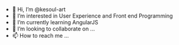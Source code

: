 - 👋 Hi, I’m @kesoul-art
- 👀 I’m interested in User Experience and Front end Programming
- 🌱 I’m currently learning AngularJS
- 💞️ I’m looking to collaborate on ...
- 📫 How to reach me ...

<!---
kesoul-art/kesoul-art is a ✨ special ✨ repository because its `README.md` (this file) appears on your GitHub profile.
You can click the Preview link to take a look at your changes.
--->
